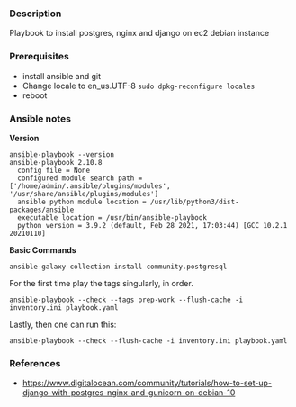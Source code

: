 ### Description
Playbook to install postgres, nginx and django on ec2 debian instance

### Prerequisites
* install ansible and git
* Change locale to en_us.UTF-8 `sudo dpkg-reconfigure locales`
* reboot 

### Ansible notes
**Version**
```
ansible-playbook --version
ansible-playbook 2.10.8
  config file = None
  configured module search path = ['/home/admin/.ansible/plugins/modules', '/usr/share/ansible/plugins/modules']
  ansible python module location = /usr/lib/python3/dist-packages/ansible
  executable location = /usr/bin/ansible-playbook
  python version = 3.9.2 (default, Feb 28 2021, 17:03:44) [GCC 10.2.1 20210110]
```

**Basic Commands**
```
ansible-galaxy collection install community.postgresql
```

For the first time play the tags singularly, in order.
```
ansible-playbook --check --tags prep-work --flush-cache -i inventory.ini playbook.yaml
```

Lastly, then one can run this:
```
ansible-playbook --check --flush-cache -i inventory.ini playbook.yaml
```

### References
* https://www.digitalocean.com/community/tutorials/how-to-set-up-django-with-postgres-nginx-and-gunicorn-on-debian-10
